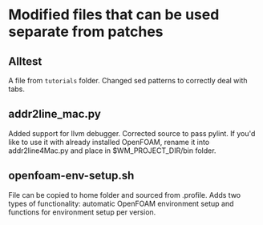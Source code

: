 # Modified files that can be used separate from patches

## Alltest

A file from `tutorials` folder. Changed sed patterns to correctly deal
with tabs.

## addr2line_mac.py

Added support for llvm debugger. Corrected source to pass pylint. If you'd like
to use it with already installed OpenFOAM, rename it into addr2line4Mac.py and
place in $WM_PROJECT_DIR/bin folder.

## openfoam-env-setup.sh

File can be copied to home folder and sourced from .profile. Adds two types of
functionality: automatic OpenFOAM environment setup and functions for
environment setup per version.
